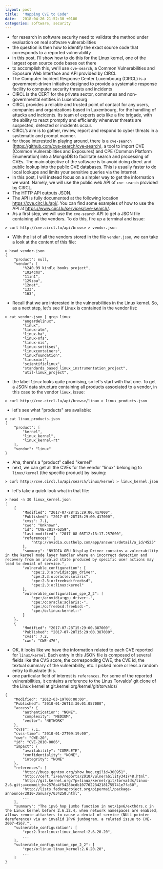 ```yaml
---
layout: post
title:  "Mapping CVE to Code"
date:   2018-04-26 21:52:30 +0100
categories: software, security
---
```


<script type="text/javascript" async
  src="https://cdn.mathjax.org/mathjax/latest/MathJax.js?config=TeX-MML-AM_CHTML">
</script>

* for research in software security need to validate the method under evaluation on real software vulnerabilities
* the question is then how to identify the exact source code that corresponds to a reported vulnerability
* in this post, I'll show how to do this for the Linux kernel, one of the largest open source code bases out there
* to accomplish this, we'll use `cve-search`, a Common Vulnerabilities and Exposure Web Interface and API provided by CIRCL
* The Computer Incident Response Center Luxembourg (CIRCL) is a government-driven initiative designed to provide a systematic response facility to computer security threats and incidents
* CIRCL is the CERT for the private sector, communes and non-governmental entities in Luxembourg
* CIRCL provides a reliable and trusted point of contact for any users, companies and organizations based in Luxembourg, for the handling of attacks and incidents. Its team of experts acts like a fire brigade, with the ability to react promptly and efficiently whenever threats are suspected, detected or incidents occur.
* CIRCL’s aim is to gather, review, report and respond to cyber threats in a systematic and prompt manner.
* for those interested in playing around, there is a `cve-search` (https://github.com/cve-search/cve-search), a tool to import CVE (Common Vulnerabilities and Exposures) and CPE (Common Platform Enumeration) into a MongoDB to facilitate search and processing of CVEs. The main objective of the software is to avoid doing direct and public lookup into the public CVE databases. This is usually faster to do local lookups and limits your sensitive queries via the Internet.
* In this post, I will instead focus on a simpler way to get the information we want. Namely, we will use the public web API of `cve-search` provided by CIRCL. 
* The HTTP API outputs JSON.
* The API is fully documented at the following location https://cve.circl.lu/api/. You can find some examples of how to use the API at https://www.circl.lu/services/cve-search/. 
* As a first step, we will use the `cve-search` API to get a JSON file containing all the vendors. To do this, fire up a terminal and issue:

```shell
> curl http://cve.circl.lu/api/browse > vendor.json
```

* With the list of all the vendors stored in the file `vendor.json`, we can take a look at the content of this file:

```shell
> head vendor.json
{
    "product": null,
    "vendor": [
        "%240.99_kindle_books_project",
        "1024cms",
        "11in1",
        "129zou",
        "12net",
        "133",
        "163",
```

* Recall that we are interested in the vulnerabilities in the Linux kernel. So, as a next step, let's see if Linux is contained in the vendor list:

```shell
> cat vendor.json | grep linux
        "engardelinux",
        "linux",
        "linux-atm",
        "linux-ha",
        "linux-nfs",
        "linux-nis",
        "linux-sottises",
        "linuxcontainers",
        "linuxfoundation",
        "linuxmint",
        "scientificlinux",
        "standards_based_linux_instrumentation_project",
        "util-linux_project",
```

* the label `linux` looks quite promising, so let's start with that one. To get a JSON data structure containing all products associated to a vendor, in this case to the vendor `linux`, issue:

```shell
> curl http://cve.circl.lu/api/browse/linux > linux_products.json
```

* let's see what "products" are available:

```shell
> cat linux_products.json
{
    "product": [
        "kernel",
        "linux_kernel",
        "linux_kernel-rt"
    ],
    "vendor": "linux"
}
```

* Aha, there's a "product" called "kernel"
* next, we can get all the CVEs for the vendor "linux" belonging to `linux/kernel` (the specific product) by issuing: 

```shell
> curl http://cve.circl.lu/api/search/linux/kernel > linux_kernel.json
```

* let's take a quick look what in that file:

```shell
> head -n 30 linux_kernel.json
[
    {
        "Modified": "2017-07-28T15:29:00.417000",
        "Published": "2017-07-28T15:29:00.417000",
        "cvss": 7.1,
        "cwe": "Unknown",
        "id": "CVE-2017-6259",
        "last-modified": "2017-08-08T12:13:17.257000",
        "references": [
            "http://nvidia.custhelp.com/app/answers/detail/a_id/4525"
        ],
        "summary": "NVIDIA GPU Display Driver contains a vulnerability in the kernel mode layer handler where an incorrect detection and recovery from an invalid state produced by specific user actions may lead to denial of service.",
        "vulnerable_configuration": [
            "cpe:2.3:a:nvidia:gpu_driver",
            "cpe:2.3:o:oracle:solaris",
            "cpe:2.3:o:freebsd:freebsd",
            "cpe:2.3:o:linux:kernel"
        ],
        "vulnerable_configuration_cpe_2_2": [
            "cpe:/a:nvidia:gpu_driver:-",
            "cpe:/o:oracle:solaris:-",
            "cpe:/o:freebsd:freebsd:-",
            "cpe:/o:linux:kernel:-"
        ]
    },
    {
        "Modified": "2017-07-28T15:29:00.387000",
        "Published": "2017-07-28T15:29:00.387000",
        "cvss": 7.2,
        "cwe": "CWE-476",
```
 
* OK, it looks like we have the information related to each CVE reported for `linux/kernel`. Each entry in this JSON file is composed of several fields like the CVS score, the corresponding CWE, the CVE id, the textual summary of the vulnerability, etc. I picked more or less a random entry to illustrate this.
* one particular field of interest is `references`. For some of the reported vulnerabilities, it contains a reference to the Linus Torvalds' git clone of the Linux kernel at git.kernel.org/kernel/git/torvalds/

```
{
    "Modified": "2012-03-19T00:00:00",
    "Published": "2010-01-26T13:30:01.057000",
    "access": {
        "authentication": "NONE",
        "complexity": "MEDIUM",
        "vector": "NETWORK"
    },
    "cvss": 7.1,
    "cvss-time": "2010-01-27T09:19:00",
    "cwe": "CWE-20",
    "id": "CVE-2010-0006",
    "impact": {
        "availability": "COMPLETE",
        "confidentiality": "NONE",
        "integrity": "NONE"
    },
    "references": [
        "http://bugs.gentoo.org/show_bug.cgi?id=300951",
        "http://cert.fi/en/reports/2010/vulnerability341748.html",
        "http://git.kernel.org/?p=linux/kernel/git/torvalds/linux-2.6.git;a=commit;h=2570a4f5428bcdb1077622342181755741e7fa60",
        "http://lists.fedoraproject.org/pipermail/package-announce/2010-January/034250.html",
		...
    ],
    "summary": "The ipv6_hop_jumbo function in net/ipv6/exthdrs.c in the Linux kernel before 2.6.32.4, when network namespaces are enabled, allows remote attackers to cause a denial of service (NULL pointer dereference) via an invalid IPv6 jumbogram, a related issue to CVE-2007-4567.",
    "vulnerable_configuration": [
        "cpe:2.3:o:linux:linux_kernel:2.6.20.20",
		...
    ],
    "vulnerable_configuration_cpe_2_2": [
        "cpe:/o:linux:linux_kernel:2.6.20.20",
		...
    ]
}
```